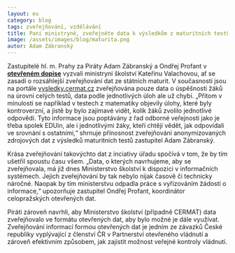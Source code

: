 ```yaml
---
layout: eu
category: blog
tags: zveřejňování, vzdělávání
title: Paní ministryně, zveřejněte data k výsledkům z maturitních testů
image: /assets/images/blog/maturita.png
autor: Adam Zábranský
---
```


Zastupitelé hl. m. Prahy za Piráty Adam Zábranský a Ondřej Profant v **[otevřeném dopise](https://github.com/pirati-cz/KlubPraha/blob/master/spisy/2016/047-zverejnujte-data-z-maturit/main.pdf)** vyzvali ministryni školství Kateřinu Valachovou, ať se zasadí o rozsáhlejší zveřejňování dat ze státních maturit. V současnosti jsou na portále [vysledky.cermat.cz](http://vysledky.cermat.cz) zveřejňována pouze data o úspěšnosti žáků na úrovni celých testů, data podle jednotlivých úloh ale už chybí. „Přitom v minulosti se například v testech z matematiky objevily úlohy, které byly kontroverzní, a jistě by bylo zajímavé vidět, kolik žáků zvolilo jednotlivé odpovědi. Tyto informace jsou poptávány z řad odborné veřejnosti jako je třeba spolek EDUin, ale i jednotlivými žáky, kteří chtějí vědět, jak odpovídali ve srovnání s ostatními,“ shrnuje přínosnost zveřejňování anonymizovaných zdrojových dat z výsledků maturitních testů zastupitel Adam Zábranský.

Krása zveřejňování takovýchto dat z inciativy úřadu spočívá v tom, že by tím ušetřil spoustu času všem. „Data, o kterých navrhujeme, aby se zveřejňovala, má již dnes Ministerstvo školství k dispozici v informačních systémech. Jejich zveřejňování by tak nebylo nijak časově či technicky náročné. Naopak by tím ministerstvu odpadla práce s vyřizováním žádostí o informace,“ upozorňuje zastupitel Ondřej Profant, koordinátor celopražských otevřených dat.

Piráti zároveň navrhli, aby Ministerstvo školství (případně CERMAT) data zveřejňovalo ve formátu otevřených dat, aby bylo možné je dále využívat. Zveřejňování informací formou otevřených dat je jedním ze závazků České republiky vyplývající z členství ČR v Partnerství otevřeného vládnutí a zároveň efektivním způsobem, jak zajistit možnost veřejné kontroly vládnutí.
